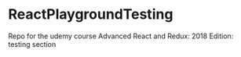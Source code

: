 # ReactPlaygroundTesting
Repo for the udemy course Advanced React and Redux: 2018 Edition: testing section
